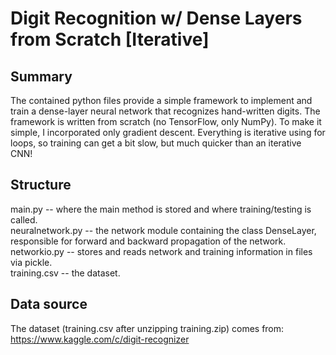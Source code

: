 # Digit Recognition w/ Dense Layers from Scratch [Iterative]

## Summary
The contained python files provide a simple framework to implement and train a dense-layer neural network that recognizes hand-written digits. The framework is written from scratch (no TensorFlow, only NumPy). To make it simple, I incorporated only gradient descent. Everything is iterative using for loops, so training can get a bit slow, but much quicker than an iterative CNN!

## Structure
main.py -- where the main method is stored and where training/testing is called.  
neuralnetwork.py -- the network module containing the class DenseLayer, responsible for forward and backward propagation of the network.  
networkio.py -- stores and reads network and training information in files via pickle.  
training.csv -- the dataset.  

## Data source
The dataset (training.csv after unzipping training.zip) comes from: https://www.kaggle.com/c/digit-recognizer
